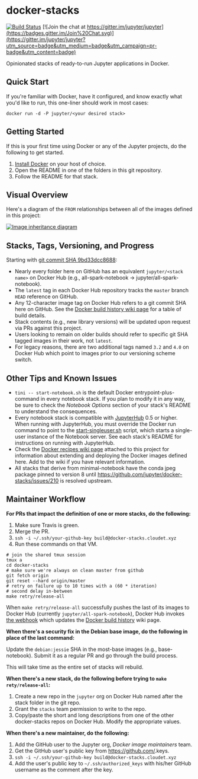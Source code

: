 # docker-stacks

[![Build Status](https://travis-ci.org/jupyter/docker-stacks.svg?branch=master)](https://travis-ci.org/jupyter/docker-stacks)
[![Join the chat at https://gitter.im/jupyter/jupyter](https://badges.gitter.im/Join%20Chat.svg)](https://gitter.im/jupyter/jupyter?utm_source=badge&utm_medium=badge&utm_campaign=pr-badge&utm_content=badge)

Opinionated stacks of ready-to-run Jupyter applications in Docker.

## Quick Start

If you're familiar with Docker, have it configured, and know exactly what you'd like to run, this one-liner should work in most cases:

```
docker run -d -P jupyter/<your desired stack>
```

## Getting Started

If this is your first time using Docker or any of the Jupyter projects, do the following to get started.

1. [Install Docker](https://docs.docker.com/installation/) on your host of choice.
2. Open the README in one of the folders in this git repository.
3. Follow the README for that stack.

## Visual Overview

Here's a diagram of the `FROM` relationships between all of the images defined in this project:

[![Image inheritance diagram](internal/inherit-diagram.png)](http://interactive.blockdiag.com/?compression=deflate&src=eJyFzbEOgkAMgOGdp7iwsxsJRjZ3R2NMjyumcrTkrsag8d3l3I6F9e_X1nrpBkdwN5_CGAmErKAkbBozSdAApPUycdjD0-utF9ZIb1zGu9Rbc_Fg0TelQ0vA-wfGSHg8n9ryWhd_UR2MhYgVi6IVGdJeFpIYiWkEn6F1Sy52NM2Zyksyihwl9F5eG9CBwlKRO9x8HDZuTXOcIAyZWrfkwPtqLb8_jh2GrQ)

## Stacks, Tags, Versioning, and Progress

Starting with [git commit SHA 9bd33dcc8688](https://github.com/jupyter/docker-stacks/tree/9bd33dcc8688):

* Nearly every folder here on GitHub has an equivalent `jupyter/<stack name>` on Docker Hub (e.g., all-spark-notebook &rarr; jupyter/all-spark-notebook).
* The `latest` tag in each Docker Hub repository tracks the `master` branch `HEAD` reference on GitHub.
* Any 12-character image tag on Docker Hub refers to a git commit SHA here on GitHub. See the [Docker build history wiki page](https://github.com/jupyter/docker-stacks/wiki/Docker-build-history) for a table of build details.
* Stack contents (e.g., new library versions) will be updated upon request via PRs against this project.
* Users looking to remain on older builds should refer to specific git SHA tagged images in their work, not `latest`.
* For legacy reasons, there are two additional tags named `3.2` and `4.0` on Docker Hub which point to images prior to our versioning scheme switch.

## Other Tips and Known Issues

* `tini -- start-notebook.sh` is the default Docker entrypoint-plus-command in every notebook stack. If you plan to modify it in any way, be sure to check the *Notebook Options* section of your stack's README to understand the consequences.
* Every notebook stack is compatible with [JupyterHub](https://jupyterhub.readthedocs.io) 0.5 or higher.  When running with JupyterHub, you must override the Docker run command to point to the [start-singleuser.sh](base-notebook/start-singleuser.sh) script, which starts a single-user instance of the Notebook server.  See each stack's README for instructions on running with JupyterHub.
* Check the [Docker recipes wiki page](https://github.com/jupyter/docker-stacks/wiki/Docker-Recipes) attached to this project for information about extending and deploying the Docker images defined here. Add to the wiki if you have relevant information.
* All stacks that derive from minimal-notebook have the conda jpeg package pinned to version 8 until https://github.com/jupyter/docker-stacks/issues/210 is resolved upstream.

## Maintainer Workflow

**For PRs that impact the definition of one or more stacks, do the following:**

1. Make sure Travis is green.
2. Merge the PR.
3. `ssh -i ~/.ssh/your-github-key build@docker-stacks.cloudet.xyz`
4. Run these commands on that VM.

```
# join the shared tmux session
tmux a
cd docker-stacks
# make sure we're always on clean master from github
git fetch origin
git reset --hard origin/master
# retry on failure up to 10 times with a (60 * iteration)
# second delay in-between
make retry/release-all
```

When `make retry/release-all` successfully pushes the last of its images to Docker Hub (currently `jupyter/all-spark-notebook`), Docker Hub invokes [the webhook](https://github.com/jupyter/docker-stacks/blob/master/internal/docker-stacks-webhook/) which updates the [Docker build history](https://github.com/jupyter/docker-stacks/wiki/Docker-build-history) wiki page.

**When there's a security fix in the Debian base image, do the following in place of the last command:**

Update the `debian:jessie` SHA in the most-base images (e.g., base-notebook). Submit it as a regular PR and go through the build process.

This will take time as the entire set of stacks will rebuild.

**When there's a new stack, do the following before trying to `make rety/release-all`:**

1. Create a new repo in the `jupyter` org on Docker Hub named after the stack folder in the git repo.
2. Grant the `stacks` team permission to write to the repo.
3. Copy/paste the short and long descriptions from one of the other docker-stacks repos on Docker Hub. Modify the appropriate values.

**When there's a new maintainer, do the following:**

1. Add the GitHub user to the Jupyter org, *Docker image maintainers* team.
2. Get the GitHub user's public key from https://github.com/<USERNAME>.keys.
3. `ssh -i ~/.ssh/your-github-key build@docker-stacks.cloudet.xyz`
4. Add the user's public key to `~/.ssh/authorized_keys` with his/her GitHub username as the comment after the key.
